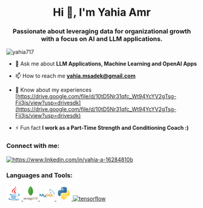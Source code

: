 <h1 align="center">Hi 👋, I'm Yahia Amr</h1>
<h3 align="center">Passionate about leveraging data for organizational growth with a focus on AI and LLM applications.</h3>

<p align="left"> <img src="https://komarev.com/ghpvc/?username=yahia717&label=Profile%20views&color=0e75b6&style=flat" alt="yahia717" /> </p>

- 💬 Ask me about **LLM Applications, Machine Learning and OpenAI Apps**

- 📫 How to reach me **yahia.msadek@gmail.com**

- 📄 Know about my experiences [https://drive.google.com/file/d/10tD5Nr31qfc_Wt94YcYV2gTsg-Fii3js/view?usp=drivesdk](https://drive.google.com/file/d/10tD5Nr31qfc_Wt94YcYV2gTsg-Fii3js/view?usp=drivesdk)

- ⚡ Fun fact **I work as a Part-Time Strength and Conditioning Coach :)**

<h3 align="left">Connect with me:</h3>
<p align="left">
<a href="https://linkedin.com/in/https://www.linkedin.com/in/yahia-a-16284810b" target="blank"><img align="center" src="https://raw.githubusercontent.com/rahuldkjain/github-profile-readme-generator/master/src/images/icons/Social/linked-in-alt.svg" alt="https://www.linkedin.com/in/yahia-a-16284810b" height="30" width="40" /></a>
</p>

<h3 align="left">Languages and Tools:</h3>
<p align="left"> <a href="https://www.java.com" target="_blank" rel="noreferrer"> <img src="https://raw.githubusercontent.com/devicons/devicon/master/icons/java/java-original.svg" alt="java" width="40" height="40"/> </a> <a href="https://www.mongodb.com/" target="_blank" rel="noreferrer"> <img src="https://raw.githubusercontent.com/devicons/devicon/master/icons/mongodb/mongodb-original-wordmark.svg" alt="mongodb" width="40" height="40"/> </a> <a href="https://www.mysql.com/" target="_blank" rel="noreferrer"> <img src="https://raw.githubusercontent.com/devicons/devicon/master/icons/mysql/mysql-original-wordmark.svg" alt="mysql" width="40" height="40"/> </a> <a href="https://www.python.org" target="_blank" rel="noreferrer"> <img src="https://raw.githubusercontent.com/devicons/devicon/master/icons/python/python-original.svg" alt="python" width="40" height="40"/> </a> <a href="https://www.tensorflow.org" target="_blank" rel="noreferrer"> <img src="https://www.vectorlogo.zone/logos/tensorflow/tensorflow-icon.svg" alt="tensorflow" width="40" height="40"/> </a> </p>

